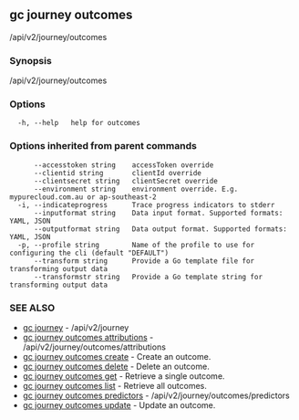 ## gc journey outcomes

/api/v2/journey/outcomes

### Synopsis

/api/v2/journey/outcomes

### Options

```
  -h, --help   help for outcomes
```

### Options inherited from parent commands

```
      --accesstoken string    accessToken override
      --clientid string       clientId override
      --clientsecret string   clientSecret override
      --environment string    environment override. E.g. mypurecloud.com.au or ap-southeast-2
  -i, --indicateprogress      Trace progress indicators to stderr
      --inputformat string    Data input format. Supported formats: YAML, JSON
      --outputformat string   Data output format. Supported formats: YAML, JSON
  -p, --profile string        Name of the profile to use for configuring the cli (default "DEFAULT")
      --transform string      Provide a Go template file for transforming output data
      --transformstr string   Provide a Go template string for transforming output data
```

### SEE ALSO

* [gc journey](gc_journey.html)	 - /api/v2/journey
* [gc journey outcomes attributions](gc_journey_outcomes_attributions.html)	 - /api/v2/journey/outcomes/attributions
* [gc journey outcomes create](gc_journey_outcomes_create.html)	 - Create an outcome.
* [gc journey outcomes delete](gc_journey_outcomes_delete.html)	 - Delete an outcome.
* [gc journey outcomes get](gc_journey_outcomes_get.html)	 - Retrieve a single outcome.
* [gc journey outcomes list](gc_journey_outcomes_list.html)	 - Retrieve all outcomes.
* [gc journey outcomes predictors](gc_journey_outcomes_predictors.html)	 - /api/v2/journey/outcomes/predictors
* [gc journey outcomes update](gc_journey_outcomes_update.html)	 - Update an outcome.



